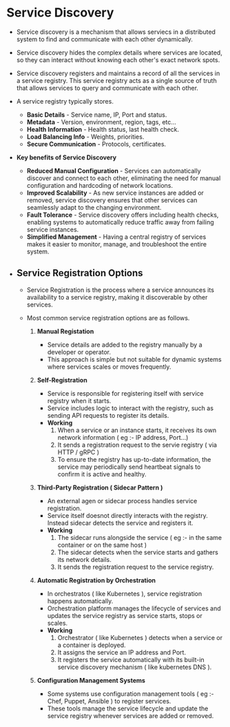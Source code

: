 # Service Discovery
- Service discovery is a mechanism that allows serviecs in a distributed system to find and communicate with each other dynamically.
- Service discovery hides the complex details where services are located, so they can interact without knowing each other's exact network spots.
- Service discovery registers and maintains a record of all the services in a service registry. This service registry acts as a single source of truth that allows services to query and communicate with each other.
- A service registry typically stores.
	- **Basic Details** - Service name, IP, Port and status.
	- **Metadata** - Version, environment, region, tags, etc...
	- **Health Information** - Health status, last health check.
	- **Load Balancing Info** - Weights, priorities.
	- **Secure Communication** - Protocols, certificates.

- **Key benefits of Service Discovery**
	- **Reduced Manual Configuration** - Services can automatically discover and connect to each other, eliminating the need for manual configuration and hardcoding of network locations.
	- **Improved Scalability** - As new service instances are added or removed, service discovery ensures that other services can seamlessly adapt to the changing environment.
	- **Fault Tolerance** - Service discovery offers including health checks, enabling systems to automatically reduce traffic away from failing service instances.
	- **Simplified Management** - Having a central registry of services makes it easier to monitor, manage, and troubleshoot the entire system.

- ## Service Registration Options
	- Service Registration is the process where a service announces its availability to a service registry, making it discoverable by other services.
	- Most common service registration options are as follows.
	
		1. **Manual Registation**
			- Service details are added to the registry manually by a developer or operator.
			- This approach is simple but not suitable for dynamic systems where services scales or moves frequently.

		2. **Self-Registration**
			- Service is responsible for registering itself with service registry when it starts.
			- Service includes logic to interact with the registry, such as sending API requests to register its details.
			- **Working**
				1. When a service or an instance starts, it receives its own network information ( eg :- IP address, Port...)
				2. It sends a registration request to the servie registry ( via HTTP / gRPC )
				3. To ensure the registry has up-to-date information, the service may periodically send heartbeat signals to confirm it is active and healthy.

		3. **Third-Party Registration ( Sidecar Pattern )**
			- An external agen or sidecar process handles service registration.
			- Service itself doesnot directly interacts with the registry. Instead sidecar detects the service and registers it.
			- **Working**
				1. The sidecar runs alongside the service ( eg :- in the same container or on the same host )
				2. The sidecar detects when the service starts and gathers its network details.
				3. It sends the registration request to the service registry.

		4. **Automatic Registration by Orchestration**
			- In orchestratos ( like Kubernetes ), service registration happens automatically.
			- Orchestration platform manages the lifecycle of services and updates the service registry as service starts, stops or scales.
			- **Working**
				1. Orchestrator ( like Kubernetes ) detects when a service or a container is deployed.
				2. It assigns the service an IP address and Port.
				3. It registers the service automatically with its built-in service discovery mechanism ( like kubernetes DNS ).

		5. **Configuration Management Systems**
			- Some systems use configuration management tools ( eg :- Chef, Puppet, Ansible ) to register services.
			- These tools manage the service lifecycle and update the service registry whenever services are added or removed.
